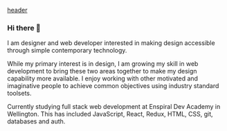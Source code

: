 [header](./Images/Blue-01.png)

### Hi there 👋

I am designer and web developer interested in making design accessible through simple contemporary technology.

While my primary interest is in design, I am growing my skill in web development to bring these two areas together to make my design capability more available. I enjoy working with other motivated and imaginative people to achieve common objectives using industry standard toolsets.

Currently studying full stack web development at Enspiral Dev Academy
in Wellington. This has included JavaScript, React, Redux, HTML, CSS, git, databases and auth.

<!--
**nick-jarvie/nick-jarvie** is a ✨ _special_ ✨ repository because its `README.md` (this file) appears on your GitHub profile.

Here are some ideas to get you started:

- 🔭 I’m currently working on ...
- 🌱 I’m currently learning ...
- 👯 I’m looking to collaborate on ...
- 🤔 I’m looking for help with ...
- 💬 Ask me about ...
- 📫 How to reach me: ...
- 😄 Pronouns: ...
- ⚡ Fun fact: ...
-->
